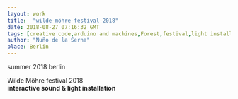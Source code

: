 ```yaml
---
layout: work
title:  "wilde-möhre-festival-2018"
date: 2018-08-27 07:16:32 GMT
tags: [creative code,arduino and machines,Forest,festival,light installation,sound installation,interactive,arduino,LED,3dprinting,radiofrequency,video,makingof]
author: "Nuño de la Serna"
place: Berlin
---
```


<p>summer 2018 berlin<br/></p><p>Wilde Möhre festival 2018<br/><b>interactive sound &amp; light installation</b></p>

